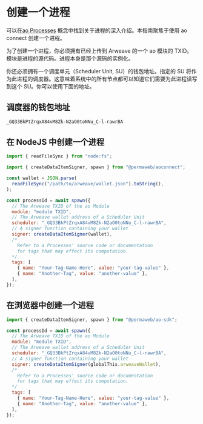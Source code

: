 # 创建一个进程

可以在[ao Processes](../../concepts/processes.md) 概念中找到关于进程的深入介绍。本指南聚焦于使用 ao connect 创建一个进程。

为了创建一个进程，你必须拥有已经上传到 Arweave 的一个 ao 模块的 TXID。模块是进程的源代码。进程本身是那个源码的实例化。

你还必须拥有一个调度单元（Scheduler Unit, SU）的钱包地址。指定的 SU 将作为此进程的调度器。这意味着系统中的所有节点都可以知道它们需要为此进程读写到这个 SU。你可以使用下面的地址。

## 调度器的钱包地址

```sh
_GQ33BkPtZrqxA84vM8Zk-N2aO0toNNu_C-l-rawrBA
```

## 在 NodeJS 中创建一个进程

```js
import { readFileSync } from "node:fs";

import { createDataItemSigner, spawn } from "@permaweb/aoconnect";

const wallet = JSON.parse(
  readFileSync("/path/to/arweave/wallet.json").toString(),
);

const processId = await spawn({
  // The Arweave TXID of the ao Module
  module: "module TXID",
  // The Arweave wallet address of a Scheduler Unit
  scheduler: "_GQ33BkPtZrqxA84vM8Zk-N2aO0toNNu_C-l-rawrBA",
  // A signer function containing your wallet
  signer: createDataItemSigner(wallet),
  /*
    Refer to a Processes' source code or documentation
    for tags that may effect its computation.
  */
  tags: [
    { name: "Your-Tag-Name-Here", value: "your-tag-value" },
    { name: "Another-Tag", value: "another-value" },
  ],
});
```

## 在浏览器中创建一个进程

```js
import { createDataItemSigner, spawn } from "@permaweb/ao-sdk";

const processId = await spawn({
  // The Arweave TXID of the ao Module
  module: "module TXID",
  // The Arweave wallet address of a Scheduler Unit
  scheduler: "_GQ33BkPtZrqxA84vM8Zk-N2aO0toNNu_C-l-rawrBA",
  // A signer function containing your wallet
  signer: createDataItemSigner(globalThis.arweaveWallet),
  /*
    Refer to a Processes' source code or documentation
    for tags that may effect its computation.
  */
  tags: [
    { name: "Your-Tag-Name-Here", value: "your-tag-value" },
    { name: "Another-Tag", value: "another-value" },
  ],
});
```
